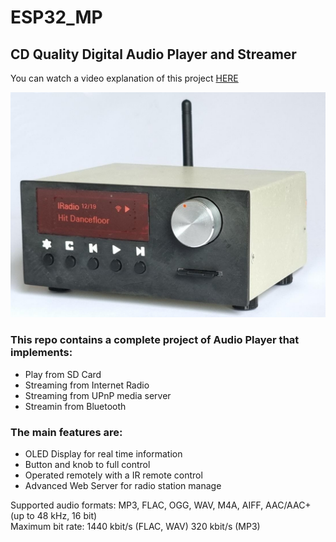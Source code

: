 # ESP32_MP
## CD Quality Digital Audio Player and Streamer

You can watch a video explanation of this project [HERE](https://pages.github.com/)

![ESP32-MP_front](image/ESP32-MP_front.jpg)

### This repo contains a complete project of Audio Player that implements:

*  Play from SD Card
*  Streaming from Internet Radio
*  Streaming from UPnP media server
*  Streamin from Bluetooth

### The main features are:

*  OLED Display for real time information
*  Button and knob to full control
*  Operated remotely with a IR remote control
*  Advanced Web Server for radio station manage


Supported audio formats: 	MP3, FLAC, OGG, WAV, M4A, AIFF, AAC/AAC+ (up to 48 kHz, 16 bit)  
Maximum bit rate: 	1440 kbit/s (FLAC, WAV) 320 kbit/s (MP3)
